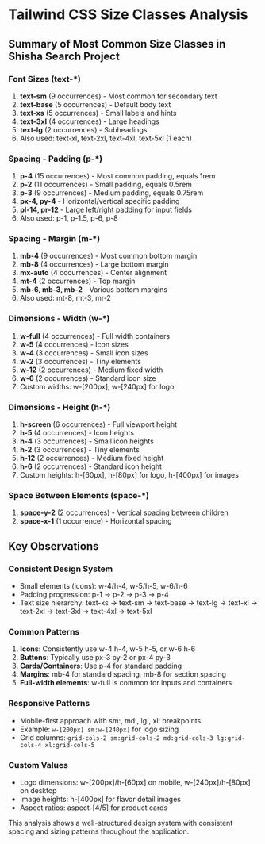 # Tailwind CSS Size Classes Analysis

## Summary of Most Common Size Classes in Shisha Search Project

### Font Sizes (text-*)
1. **text-sm** (9 occurrences) - Most common for secondary text
2. **text-base** (5 occurrences) - Default body text
3. **text-xs** (5 occurrences) - Small labels and hints
4. **text-3xl** (4 occurrences) - Large headings
5. **text-lg** (2 occurrences) - Subheadings
6. Also used: text-xl, text-2xl, text-4xl, text-5xl (1 each)

### Spacing - Padding (p-*)
1. **p-4** (15 occurrences) - Most common padding, equals 1rem
2. **p-2** (11 occurrences) - Small padding, equals 0.5rem
3. **p-3** (9 occurrences) - Medium padding, equals 0.75rem
4. **px-4, py-4** - Horizontal/vertical specific padding
5. **pl-14, pr-12** - Large left/right padding for input fields
6. Also used: p-1, p-1.5, p-6, p-8

### Spacing - Margin (m-*)
1. **mb-4** (9 occurrences) - Most common bottom margin
2. **mb-8** (4 occurrences) - Large bottom margin
3. **mx-auto** (4 occurrences) - Center alignment
4. **mt-4** (2 occurrences) - Top margin
5. **mb-6, mb-3, mb-2** - Various bottom margins
6. Also used: mt-8, mt-3, mr-2

### Dimensions - Width (w-*)
1. **w-full** (4 occurrences) - Full width containers
2. **w-5** (4 occurrences) - Icon sizes
3. **w-4** (3 occurrences) - Small icon sizes
4. **w-2** (3 occurrences) - Tiny elements
5. **w-12** (2 occurrences) - Medium fixed width
6. **w-6** (2 occurrences) - Standard icon size
7. Custom widths: w-[200px], w-[240px] for logo

### Dimensions - Height (h-*)
1. **h-screen** (6 occurrences) - Full viewport height
2. **h-5** (4 occurrences) - Icon heights
3. **h-4** (3 occurrences) - Small icon heights
4. **h-2** (3 occurrences) - Tiny elements
5. **h-12** (2 occurrences) - Medium fixed height
6. **h-6** (2 occurrences) - Standard icon height
7. Custom heights: h-[60px], h-[80px] for logo, h-[400px] for images

### Space Between Elements (space-*)
1. **space-y-2** (2 occurrences) - Vertical spacing between children
2. **space-x-1** (1 occurrence) - Horizontal spacing

## Key Observations

### Consistent Design System
- Small elements (icons): w-4/h-4, w-5/h-5, w-6/h-6
- Padding progression: p-1 → p-2 → p-3 → p-4
- Text size hierarchy: text-xs → text-sm → text-base → text-lg → text-xl → text-2xl → text-3xl → text-4xl → text-5xl

### Common Patterns
1. **Icons**: Consistently use w-4 h-4, w-5 h-5, or w-6 h-6
2. **Buttons**: Typically use px-3 py-2 or px-4 py-3
3. **Cards/Containers**: Use p-4 for standard padding
4. **Margins**: mb-4 for standard spacing, mb-8 for section spacing
5. **Full-width elements**: w-full is common for inputs and containers

### Responsive Patterns
- Mobile-first approach with sm:, md:, lg:, xl: breakpoints
- Example: `w-[200px] sm:w-[240px]` for logo sizing
- Grid columns: `grid-cols-2 sm:grid-cols-2 md:grid-cols-3 lg:grid-cols-4 xl:grid-cols-5`

### Custom Values
- Logo dimensions: w-[200px]/h-[60px] on mobile, w-[240px]/h-[80px] on desktop
- Image heights: h-[400px] for flavor detail images
- Aspect ratios: aspect-[4/5] for product cards

This analysis shows a well-structured design system with consistent spacing and sizing patterns throughout the application.